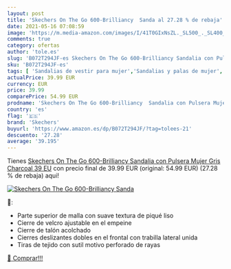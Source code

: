 ```yaml
---
layout: post
title: 'Skechers On The Go 600-Brilliancy  Sanda al 27.28 % de rebaja'
date: 2021-05-16 07:08:59
image: 'https://m.media-amazon.com/images/I/41T0GIxNsZL._SL500_._SL400_.jpg'
comments: true
category: ofertas
author: 'tole.es'
slug: 'B072T294JF-es Skechers On The Go 600-Brilliancy Sandalia con Pulsera...'
sku: 'B072T294JF-es'
tags: [ 'Sandalias de vestir para mujer','Sandalias y palas de mujer','Zapatos','Zapatos para mujer','Zapatos y complementos','sandalia','skechers', ]
actualPrice: 39.99 EUR
currency: EUR
price: 39.99
comparePrice: 54.99 EUR
prodname: 'Skechers On The Go 600-Brilliancy  Sandalia con Pulsera Mujer  Gris  Charcoal   39 EU'
country: 'es'
flag: '🇪🇸'
brand: 'Skechers'
buyurl: 'https://www.amazon.es/dp/B072T294JF/?tag=tolees-21'
descuento: '27.28'
average: '39.195'
---
```


Tienes [Skechers On The Go 600-Brilliancy  Sandalia con Pulsera Mujer  Gris  Charcoal   39 EU](https://www.amazon.es/dp/B072T294JF/?tag=tolees-21) con precio final de  39.99 EUR (original: 54.99 EUR) (27.28 %  de rebaja) aqui!

[![Skechers On The Go 600-Brilliancy  Sanda](https://m.media-amazon.com/images/I/41T0GIxNsZL._SL500_._SL400_.jpg)](https://www.amazon.es/dp/B072T294JF/?tag=tolees-21)

🔎:

- Parte superior de malla con suave textura de piqué liso
- Cierre de velcro ajustable en el empeine
- Cierre de talón acolchado
- Cierres deslizantes dobles en el frontal con trabilla lateral unida
- Tiras de tejido con sutil motivo perforado de rayas

[🛒 Comprar!!!](https://www.amazon.es/dp/B072T294JF/?tag=tolees-21)
